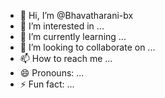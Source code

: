 - 👋 Hi, I’m @Bhavatharani-bx
- 👀 I’m interested in ...
- 🌱 I’m currently learning ...
- 💞️ I’m looking to collaborate on ...
- 📫 How to reach me ...
- 😄 Pronouns: ...
- ⚡ Fun fact: ...

<!---
Bhavatharani-bx/Bhavatharani-bx is a ✨ special ✨ repository because its `README.md` (this file) appears on your GitHub profile.
You can click the Preview link to take a look at your changes.
--->
